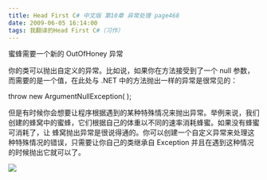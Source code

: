 ```yaml
---
title: Head First C# 中文版 第10章 异常处理 page468
date: 2009-06-05 16:14:00
tags: 我翻译的Head First C#（习作）
---
```

蜜蜂需要一个新的  OutOfHoney  异常

  

你的类可以抛出自定义的异常。比如说，如果你在方法接受到了一个  null  参数，而需要的是一个值，在此处与  .NET
中的方法抛出一样的异常是很常见的：

  

throw new ArgumentNullException( );

  

但是有时候你会想要让程序根据遇到的某种特殊情况来抛出异常。举例来说，我们创建的蜂窝中的蜜蜂，它们根据自己的体重以不同的速率消耗蜂蜜。如果没有蜂蜜可消耗了，让
蜂窝抛出异常是很说得通的。你可以创建一个自定义异常来处理这种特殊情况的错误，只需要让你自己的类继承自  Exception
并且在遇到这种情况的时候抛出它就可以了。

  

![](https://p-blog.csdn.net/images/p_blog_csdn_net/cuipengfei1/EntryImages/20090605/2009-06-05_15-12-40.jpg)



